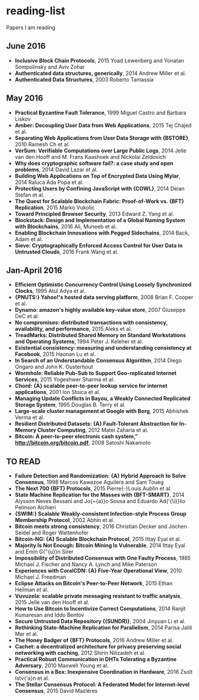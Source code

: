 # reading-list
Papers I am reading


## June 2016 

-  **Inclusive Block Chain Protocols**, 2015
   Yoad  Lewenberg and               Yonatan Sompolinsky and
               Aviv Zohar
-  **Authenticated data structures, generically**, 2014
   Andrew Miller  et al.
-  **Authenticated Data Structures**, 2003
   Roberto  Tamassia

## May 2016 

-  **Practical Byzantine Fault Tolerance**, 1999
   Miguel  Castro and               Barbara Liskov
-  **Amber: Decoupling User Data from Web Applications**, 2015
   Tej Chajed  et al.
-  **Separating Web Applications from User Data Storage with {BSTORE}**, 2010
   Ramesh Ch et al.
-  **VerSum: Verifiable Computations over Large Public Logs**, 2014
   Jelle  van den Hooff and               M. Frans Kaashoek and
               Nickolai Zeldovich
-  **Why does cryptographic software fail?: a case study and open problems**, 2014
   David Lazar  et al.
-  **Building Web Applications on Top of Encrypted Data Using Mylar**, 2014
   Raluca Ada Popa  et al.
-  **Protecting Users by Confining JavaScript with {COWL}**, 2014
   Deian Stefan  et al.
-  **The Quest for Scalable Blockchain Fabric: Proof-of-Work vs. {BFT}
               Replication**, 2015
   Marko  Vukolic
-  **Toward Principled Browser Security**, 2013
   Edward Z. Yang  et al.
-  **Blockstack: Design and Implementation of a Global Naming System with Blockchains**, 2016
   Ali, Muneeb  et al.
-  **Enabling Blockchain Innovations with Pegged Sidechains**, 2014
   Back, Adam  et al.
-  **Sieve: Cryptographically Enforced Access Control for User Data in Untrusted Clouds**, 2016
   Frank Wang  et al.

## Jan-April 2016 

-  **Efficient Optimistic Concurrency Control Using Loosely Synchronized
               Clocks**, 1995
   Atul Adya  et al.
-  **{PNUTS:} Yahoo!'s hosted data serving platform**, 2008
   Brian F. Cooper  et al.
-  **Dynamo: amazon's highly available key-value store**, 2007
   Giuseppe DeC et al.
-  **No compromises: distributed transactions with consistency, availability,
               and performance**, 2015
   Aleks et al.
-  **TreadMarks: Distributed Shared Memory on Standard Workstations and
               Operating Systems**, 1994
   Peter J. Keleher  et al.
-  **Existential consistency: measuring and understanding consistency at
               Facebook**, 2015
   Haonan Lu  et al.
-  **In Search of an Understandable Consensus Algorithm**, 2014
   Diego  Ongaro and               John K. Ousterhout
-  **Wormhole: Reliable Pub-Sub to Support Geo-replicated Internet Services**, 2015
   Yogeshwer Sharma  et al.
-  **Chord: {A} scalable peer-to-peer lookup service for internet applications**, 2001
   Ion Stoica  et al.
-  **Managing Update Conflicts in Bayou, a Weakly Connected Replicated
               Storage System**, 1995
   Douglas B. Terry  et al.
-  **Large-scale cluster management at Google with Borg**, 2015
   Abhishek Verma  et al.
-  **Resilient Distributed Datasets: {A} Fault-Tolerant Abstraction for
               In-Memory Cluster Computing**, 2012
   Matei Zaharia  et al.
-  **Bitcoin: A peer-to-peer electronic cash system,” http://bitcoin.org/bitcoin.pdf**, 2008
   Satoshi  Nakamoto

## TO READ 

-  **Failure Detection and Randomization: {A} Hybrid Approach to Solve
               Consensus**, 1998
   Marcos  Kawazoe Aguilera and               Sam Toueg
-  **The Next 700 {BFT} Protocols**, 2015
   Pierre{-}Louis Aublin  et al.
-  **State Machine Replication for the Masses with {BFT-SMART}**, 2014
   Alysson  Neves Bessani and               Jo{\~{a}}o Sousa and
               Eduardo Ad{\'{\i}}lio Pelinson Alchieri
-  **{SWIM:} Scalable Weakly-consistent Infection-style Process Group Membership
               Protocol**, 2002
   Abhin et al.
-  **Bitcoin meets strong consistency**, 2016
   Christian  Decker and Jochen Seidel and Roger Wattenhofer
-  **Bitcoin-NG: {A} Scalable Blockchain Protocol**, 2015
   Ittay Eyal  et al.
-  **Majority Is Not Enough: Bitcoin Mining Is Vulnerable**, 2014
   Ittay  Eyal and               Emin G{\"{u}}n Sirer
-  **Impossibility of Distributed Consensus with One Faulty Process**, 1985
   Michael  J. Fischer and               Nancy A. Lynch and
               Mike Paterson
-  **Experiences with CoralCDN: {A} Five-Year Operational View**, 2010
   Michael  J. Freedman
-  **Eclipse Attacks on Bitcoin's Peer-to-Peer Network**, 2015
   Ethan Heilman  et al.
-  **Vuvuzela: scalable private messaging resistant to traffic analysis**, 2015
   Jelle van den Hooff  et al.
-  **How to Use Bitcoin to Incentivize Correct Computations**, 2014
   Ranjit  Kumaresan and               Iddo Bentov
-  **Secure Untrusted Data Repository {(SUNDR)}**, 2004
   Jinyuan Li  et al.
-  **Rethinking State-Machine Replication for Parallelism**, 2014
   Parisa Jalili Mar et al.
-  **The Honey Badger of {BFT} Protocols**, 2016
   Andrew Miller  et al.
-  **Cachet: a decentralized architecture for privacy preserving social
               networking with caching**, 2012
   Shirin Nilizadeh  et al.
-  **Practical Robust Communication in DHTs Tolerating a Byzantine Adversary**, 2010
   Maxwell Young  et al.
-  **Consensus in a Box: Inexpensive Coordination in Hardware**, 2016
   Zsolt Istv{\'a}n  et al.
-  **The Stellar Consensus Protocol: A Federated Model for Internet-level Consensus**, 2015
   David  Mazières
